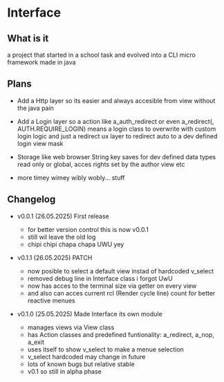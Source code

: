 # Interface

## What is it

a project that started in a school task and evolved into a
CLI micro framework made in java

## Plans

 - Add a Http layer so its easier and always accesible from view
   without the java pain

 - Add a Login layer so a action like a_auth_redirect or even a_redirect(<class or obj>, AUTH.REQUIRE_LOGIN)
   means a login class to overwrite with custom login logic and just a redirect ux layer to redirect auto
   to a dev defined login view mask

 - Storage like web browser String key saves for dev defined data types
   read only or global, acces rights set by the author view etc

 - more timey wimey wibly wobly... stuff

## Changelog

- v0.0.1 (26.05.2025) First release
   - for better version control this is now v0.0.1
   - still wil leave the old log
   - chipi chipi chapa chapa UWU yey

- v0.1.1 (26.05.2025) PATCH
   - now posible to select a default view instad of hardcoded 
     v_select
   - removed debug line in Interface class i forgot UwU
   - now has acces to the terminal size via getter on every view
   - and also can acces current rcl (Render cycle line) count for better reactive menues

- v0.1.0 (25.05.2025) Made Interface its own module
	- manages views via View class
	- has Action classes and predefined funtionality: a_redirect, a_nop, a_exit
	- uses itself to show v_select to make a menue selection
	- v_select hardcoded may change in future
	- lots of known bugs but relative stable
	- v0.1 so still in alpha phase
